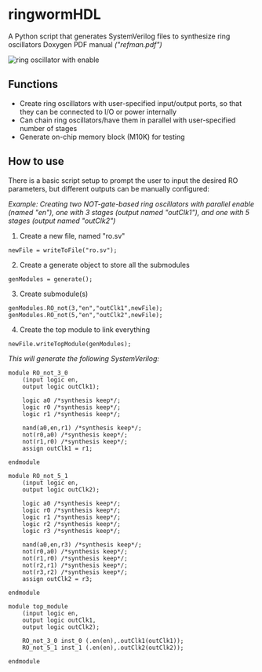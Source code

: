 
# ringwormHDL
A Python script that generates SystemVerilog files to synthesize ring oscillators
Doxygen PDF manual *("refman.pdf")*

![ring oscillator with enable](https://github.com/flimflamphlegm/ringwormHDL/blob/main/ro.png)

## Functions
- Create ring oscillators with user-specified input/output ports, so that they can be connected to I/O or power internally
- Can chain ring oscillators/have them in parallel with user-specified number of stages
- Generate on-chip memory block (M10K) for testing

## How to use
There is a basic script setup to prompt the user to input the desired RO parameters, but different outputs can be manually configured:

*Example: Creating two NOT-gate-based ring oscillators with parallel enable (named "en"), one with 3 stages (output named "outClk1"), and one with 5 stages (output named "outClk2")*

1. Create a new file, named "ro.sv"

`newFile = writeToFile("ro.sv");`
	
2. Create a generate object to store all the submodules

`genModules = generate();`
	
3. Create submodule(s)

`genModules.RO_not(3,"en","outClk1",newFile);`
`genModules.RO_not(5,"en","outClk2",newFile);`
	
4. Create the top module to link everything

`newFile.writeTopModule(genModules);`	

*This will generate the following SystemVerilog:*

	module RO_not_3_0
		(input logic en,
		output logic outClk1);

		logic a0 /*synthesis keep*/;
		logic r0 /*synthesis keep*/;
		logic r1 /*synthesis keep*/;

		nand(a0,en,r1) /*synthesis keep*/;
		not(r0,a0) /*synthesis keep*/;
		not(r1,r0) /*synthesis keep*/;
		assign outClk1 = r1;

	endmodule

	module RO_not_5_1
		(input logic en,
		output logic outClk2);

		logic a0 /*synthesis keep*/;
		logic r0 /*synthesis keep*/;
		logic r1 /*synthesis keep*/;
		logic r2 /*synthesis keep*/;
		logic r3 /*synthesis keep*/;

		nand(a0,en,r3) /*synthesis keep*/;
		not(r0,a0) /*synthesis keep*/;
		not(r1,r0) /*synthesis keep*/;
		not(r2,r1) /*synthesis keep*/;
		not(r3,r2) /*synthesis keep*/;
		assign outClk2 = r3;

	endmodule

	module top_module
		(input logic en,
		output logic outClk1,
		output logic outClk2);

		RO_not_3_0 inst_0 (.en(en),.outClk1(outClk1));
		RO_not_5_1 inst_1 (.en(en),.outClk2(outClk2));

	endmodule




